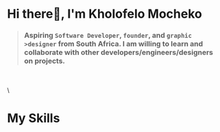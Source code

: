 <!--
**kholofeloj/kholofeloj** is a ✨ _special_ ✨ repository because its `README.md` (this file) appears on your GitHub profile.

Here are some ideas to get you started:

- 🔭 I’m currently working on ...
- 🌱 I’m currently learning ...
- 👯 I’m looking to collaborate on ...
- 🤔 I’m looking for help with ...
- 💬 Ask me about ...
- 📫 How to reach me: ...
- 😄 Pronouns: ...
- ⚡ Fun fact: ...
-->

# Hi there👋, I'm Kholofelo Mocheko

> ### Aspiring `Software Developer`, `founder`, and `graphic >designer` from South Africa. I am willing to learn and collaborate with other developers/engineers/designers on projects.


\
\
\

# My Skills 